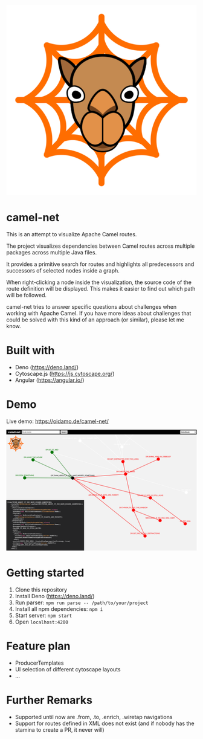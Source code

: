![alt text](src/assets/logo.png "Title")
# camel-net

This is an attempt to visualize Apache Camel routes.

The project visualizes dependencies between Camel routes across multiple packages across multiple Java files. 

It provides a primitive search for routes and highlights all predecessors and successors of selected nodes inside a graph.

When right-clicking a node inside the visualization, the source code of the route definition will be displayed. This makes it easier to find out which path will be followed.

camel-net tries to answer specific questions about challenges when working with Apache Camel. If you have more ideas about challenges that could be solved with this kind of an approach (or similar), please let me know.

# Built with

* Deno (https://deno.land/)
* Cytoscape.js (https://js.cytoscape.org/)
* Angular (https://angular.io/)

# Demo

Live demo: https://oidamo.de/camel-net/

![alt text](camel-net_screenshot.png "camel-net screenshot")

# Getting started

1. Clone this repository
2. Install Deno (https://deno.land/)
3. Run parser: `npm run parse -- /path/to/your/project`
4. Install all npm dependencies: `npm i`
5. Start server: `npm start`
6. Open `localhost:4200`

# Feature plan

* ProducerTemplates
* UI selection of different cytoscape layouts
* ...

# Further Remarks

* Supported until now are .from, .to, .enrich, .wiretap navigations
* Support for routes defined in XML does not exist (and if nobody has the stamina to create a PR, it never will)
